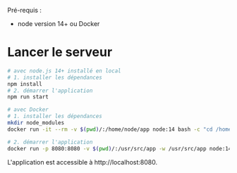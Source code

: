 
Pré-requis :
* node version 14+ ou Docker

# Lancer le serveur

```sh
# avec node.js 14+ installé en local
# 1. installer les dépendances
npm install
# 2. démarrer l'application
npm run start

# avec Docker
# 1. installer les dépendances
mkdir node_modules
docker run -it --rm -v $(pwd)/:/home/node/app node:14 bash -c "cd /home/node/app;npm install"

# 2. démarrer l'application
docker run -p 8080:8080 -v $(pwd)/:/usr/src/app -w /usr/src/app node:14 npm run start
```

L'application est accessible à http://localhost:8080.
